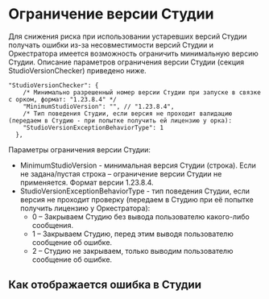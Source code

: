 # Ограничение версии Студии 

Для снижения риска при использовании устаревших версий Студии получать ошибки из-за несовместимости версий Студии и Оркестратора имеется возможность ограничить минимальную версию Студии. 
Описание параметров ограничения версии Студии (секция StudioVersionChecker) приведено ниже.

```
"StudioVersionChecker": {
    /* Минимально разрешенный номер версии Студии при запуске в связке с орком, формат: "1.23.8.4" */
    "MinimumStudioVersion": "", // "1.23.8.4",
    /* Тип поведения Студии, если версия не проходит валидацию (передаем в Студию - при попытке получить ей лицензию у орка):
    "StudioVersionExceptionBehaviorType": 1
  },
```

Параметры ограничения версии Студии:

* MinimumStudioVersion - минимальная версия Студии (строка). Если не задана/пустая строка – ограничение версии Студии не применяется. Формат версии 1.23.8.4.
* StudioVersionExceptionBehaviorType - тип поведения Студии, если версия не проходит проверку (передаем в Студию при её попытке получить лицензию у Оркестратора):
  * 0 – Закрываем Студию без вывода пользователю какого-либо сообщения.
  * 1 – Закрываем Студию, перед этим выводя пользователю сообщение об ошибке.
  * 2 – Студию не закрываем, только выводим пользователю сообщение об ошибке.
 

## Как отображается ошибка в Студии

